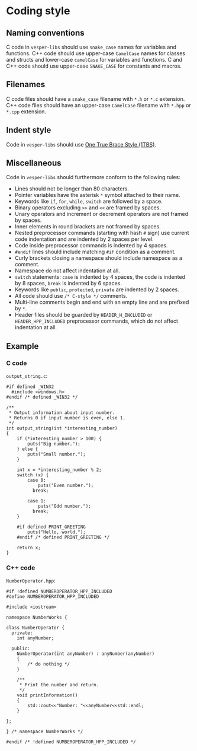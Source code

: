 
# Coding style

## Naming conventions

C code in `vesper-libs` should use `snake_case` names for variables and
functions.
C++ code should use upper-case `CamelCase` names for classes and
structs and lower-case `camelCase` for variables and functions.
C and C++ code should use upper-case `SNAKE_CASE` for constants and macros.

## Filenames

C code files should have a `snake_case` filename with `*.h` or `*.c` extension.
C++ code files should have an upper-case `CamelCase` filename with `*.hpp` or
`*.cpp` extension.

## Indent style

Code in `vesper-libs` should use [One True Brace Style (1TBS)][1TBS_link].

[1TBS_link]:
http://en.wikipedia.org/wiki/Indent_style#Variant:_1TBS

## Miscellaneous

Code in `vesper-libs` should furthermore conform to the following rules:

* Lines should not be longer than 80 characters.
* Pointer variables have the asterisk `*` symbol attached to their name.
* Keywords like `if`, `for`, `while`, `switch` are followed by a space.
* Binary operators excluding `>>` and `<<` are framed by spaces.
* Unary operators and increment or decrement operators are not framed by spaces.
* Inner elements in round brackets are not framed by spaces.
* Nested preprocessor commands (starting with hash `#` sign) use current code
  indentation and are indented by 2 spaces per level.
* Code inside preprocessor commands is indented by 4 spaces.
* `#endif` lines should include matching `#if` condition as a comment.
* Curly brackets closing a namespace should include namespace as a comment.
* Namespace do not affect indentation at all.
* `switch` statements: `case` is indented by 4 spaces, the code is indented by 8
  spaces, `break` is indented by 6 spaces.
* Keywords like `public`, `protected`, `private` are indented by 2 spaces.
* All code should use `/* C-style */` comments.
* Multi-line comments begin and end with an empty line and are prefixed by `*`.
* Header files should be guarded by `HEADER_H_INCLUDED` or `HEADER_HPP_INCLUDED`
  preprocessor commands, which do not affect indentation at all.

## Example

### C code

`output_string.c`:

    #if defined _WIN32
      #include <windows.h>
    #endif /* defined _WIN32 */

    /**
     * Output information about input number.
     * Returns 0 if input number is even, else 1.
     */
    int output_string(int *interesting_number)
    {
        if (*interesting_number > 100) {
            puts("Big number.");
        } else {
            puts("Small number.");
        }

        int x = *interesting_number % 2;
        switch (x) {
            case 0:
                puts("Even number.");
              break;

            case 1:
                puts("Odd number.");
              break;
        }

        #if defined PRINT_GREETING
            puts("Hello, world.");
        #endif /* defined PRINT_GREETING */

        return x;
    }

### C++ code

`NumberOperator.hpp`:

    #if !defined NUMBEROPERATOR_HPP_INCLUDED
    #define NUMBEROPERATOR_HPP_INCLUDED

    #include <iostream>

    namespace NumberWorks {

    class NumberOperator {
      private:
        int anyNumber;

      public:
        NumberOperator(int anyNumber) : anyNumber(anyNumber)
        {
            /* do nothing */
        }

        /**
         * Print the number and return.
         */
        void printInformation()
        {
            std::cout<<"Number: "<<anyNumber<<std::endl;
        }

    };

    } /* namespace NumberWorks */

    #endif /* !defined NUMBEROPERATOR_HPP_INCLUDED */
